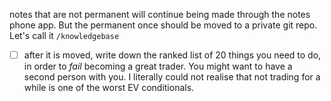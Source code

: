 notes that are not permanent will continue being made through the notes phone app. But the permanent once should be moved to a private git repo. Let's call it `/knowledgebase`

- [ ] after it is moved, write down the ranked list of 20 things you need to do, in order to _fail_ becoming a great trader. You might want to have a second person with you. I literally could not realise that not trading for a while is one of the worst EV conditionals.

